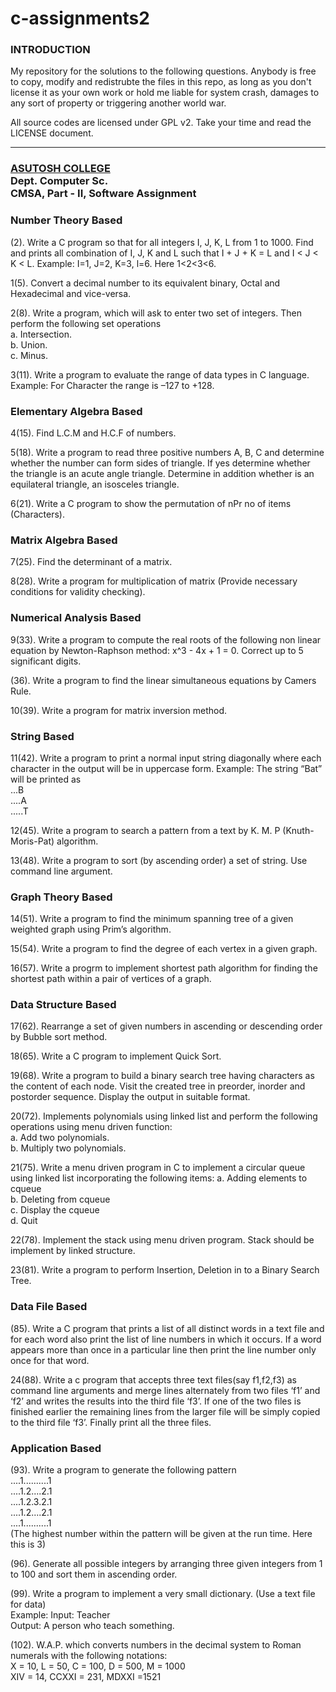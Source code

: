﻿c-assignments2
==============

### INTRODUCTION
                                  
   My repository for the solutions to the following questions. Anybody is
   free to copy, modify and redistrubte the files in this repo, as long as
   you don't license it as your own work or hold me liable for system crash,
   damages to any sort of property or triggering another world war.
   
   All source codes are licensed under GPL v2. Take your time and read the
   LICENSE document.
   
___

### <a href="http://www.asutoshcollege.in/">ASUTOSH COLLEGE</a> <br> Dept. Computer Sc. <br> CMSA, Part - II, Software Assignment

###	Number Theory Based

(2). Write a C program so that for all integers I, J, K, L from 1 to 1000. Find and prints all combination of I, J, K and L such that I + J + K = L and I < J < K < L. Example: I=1, J=2, K=3, l=6. Here 1<2<3<6.

1(5). Convert a decimal number to its equivalent binary, Octal and Hexadecimal and vice-versa.

2(8). Write a program, which will ask to enter two set of integers. Then perform the following set operations<br>
   a. Intersection.<br>
   b. Union.<br>
   c. Minus.
   
3(11). Write a program to evaluate the range of data types in C language. Example: For Character the range is –127 to +128.

###	Elementary Algebra Based

4(15). Find L.C.M and H.C.F of numbers.

5(18). Write a program to read three positive numbers A, B, C and determine whether the number can form sides of triangle. If yes determine whether the triangle is an acute angle triangle. Determine in addition whether is an equilateral triangle, an isosceles triangle.

6(21). Write a C program to show the permutation of  nPr no of items (Characters).

###	Matrix Algebra Based
	
7(25). Find the determinant of a matrix.

8(28). Write a program for multiplication of matrix (Provide necessary conditions for validity checking).

###	Numerical Analysis Based
	
9(33). Write a program to compute the real roots of the following non linear equation by Newton-Raphson method: x^3 - 4x + 1 = 0. Correct up to 5 significant digits.

(36). Write a program to find the linear simultaneous equations by Camers Rule.

10(39). Write a program for matrix inversion method.

###	String Based

11(42). Write a program to print a normal input string diagonally where each character in the output will be in uppercase form. Example: The string “Bat” will be printed as<br>
...B<br>
....A<br>
.....T

12(45). Write a program to search a pattern from a text by K. M. P (Knuth-Moris-Pat) algorithm.

13(48). Write a program to sort (by ascending order) a set of string. Use command line argument.

###	Graph Theory Based

14(51). Write a program to find the minimum spanning tree of a given weighted graph using Prim’s algorithm.

15(54). Write a program to find the degree of each vertex in a given graph.

16(57). Write a progrm to implement shortest path algorithm for finding the shortest path within a pair of vertices of a graph.

###	Data Structure Based
	
17(62). Rearrange a set of given numbers in ascending or descending order by Bubble sort method.

18(65). Write a C program to implement Quick Sort.

19(68). Write a program to build a binary search tree having characters as the content of each node. Visit the created tree in preorder, inorder and postorder sequence. Display the output in suitable format.

20(72). Implements polynomials using linked list and perform the following operations using menu driven function:<br>
    a. Add two polynomials.<br>
    b. Multiply two polynomials.

21(75). Write a menu driven program in C to implement a circular queue using linked list incorporating the following items:
    a. Adding elements to cqueue<br>
    b. Deleting from cqueue<br>
    c. Display the cqueue<br>
    d. Quit

22(78). Implement the stack using menu driven program. Stack should be implement by linked structure.

23(81). Write a program to perform Insertion, Deletion in to a Binary Search Tree.

###	Data File Based
	
(85). Write a C program that prints a list of all distinct words in a text file and for each word also print the list of line numbers in which it occurs. If a word appears more than once in a particular line then print the line number only once for that word.

24(88). Write a c program that accepts three text files(say f1,f2,f3) as command line arguments and merge lines alternately from two files ‘f1’ and ‘f2’ and writes the results into the third file ‘f3’. If one of the two files is finished earlier the remaining lines from the larger file will be simply copied to the third file ‘f3’. Finally print all the three files.

###	Application Based
	
(93). Write a program to generate the following pattern<br>
....1..........1<br>
....1.2....2.1<br>
....1.2.3.2.1<br>
....1.2....2.1<br>
....1..........1<br>
  (The highest number within the pattern will be given at the run time. Here this is 3)

(96). Generate all possible integers by arranging three given integers from 1 to 100 and sort them in ascending order.

(99). Write a program to implement a very small dictionary. (Use a text file for data)<br>
    Example: Input: Teacher<br>
    Output: A person who teach something.
    
(102). W.A.P. which converts numbers in the decimal system to Roman numerals with the following notations:<br>
     X = 10,    L = 50,    C = 100,     D = 500,    M = 1000<br>
     XIV = 14,      CCXXI = 231,      MDXXI =1521
